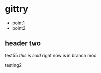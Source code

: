 # gittry
- point1
- point2

## header two

test55
*this is bold*
right now is in branch mod


testing2